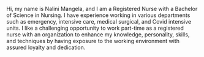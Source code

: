 Hi, my name is Nalini Mangela, and I am a Registered Nurse with a Bachelor of Science in Nursing.
 I have experience working in various departments such as emergency, intensive care, medical surgical, and Covid intensive units. 
I like a challenging opportunity to work part-time as a registered nurse with an organization to enhance my knowledge, personality, skills, and techniques by having exposure to the working environment with assured loyalty and dedication.
